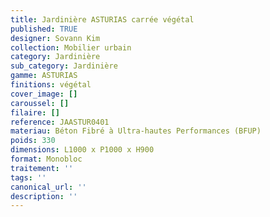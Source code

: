 ```yaml
---
title: Jardinière ASTURIAS carrée végétal 
published: TRUE
designer: Sovann Kim
collection: Mobilier urbain
category: Jardinière
sub_category: Jardinière
gamme: ASTURIAS
finitions: végétal
cover_image: []
caroussel: []
filaire: []
reference: JAASTUR0401
materiau: Béton Fibré à Ultra-hautes Performances (BFUP)
poids: 330
dimensions: L1000 x P1000 x H900 
format: Monobloc
traitement: ''
tags: ''
canonical_url: ''
description: ''
---
```

